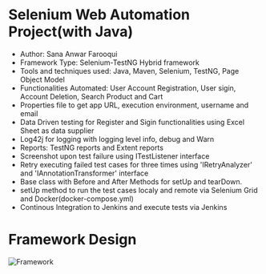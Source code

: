 # Selenium Web Automation Project(with Java)

 - Author: Sana Anwar Farooqui
 - Framework Type: Selenium-TestNG Hybrid framework
 - Tools and techniques used: Java, Maven, Selenium, TestNG, Page Object Model
 - Functionalities Automated: User Account Registration, User sigin, Account Deletion, Search Product and Cart
 - Properties file to get app URL, execution environment, username and email
 - Data Driven testing for Register and Sigin functionalities using Excel Sheet as data supplier
 - Log42j for logging with logging level info, debug and Warn
 - Reports: TestNG reports and Extent reports
 - Screenshot upon test failure using ITestListener interface
 - Retry executing failed test cases for three times using 'IRetryAnalyzer' and 'IAnnotationTransformer' interface
 - Base class with Before and After Methods for setUp and tearDown.
 - setUp method to run the test cases localy and remote via Selenium Grid and Docker(docker-compose.yml)
 - Continous Integration to Jenkins and execute tests via Jenkins

# Framework Design
![Framework](https://github.com/user-attachments/assets/204132b9-c179-4aad-b254-fdce2b6d051c)
